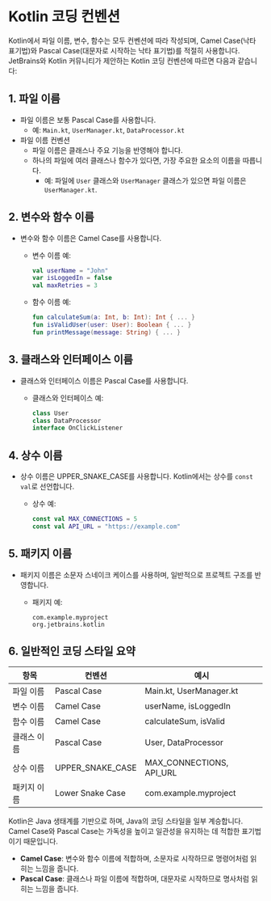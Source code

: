 # Kotlin 코딩 컨벤션

Kotlin에서 파일 이름, 변수, 함수는 모두 컨벤션에 따라 작성되며, Camel Case(낙타 표기법)와 Pascal Case(대문자로 시작하는 낙타 표기법)를 적절히 사용합니다. JetBrains와 Kotlin 커뮤니티가 제안하는 Kotlin 코딩 컨벤션에 따르면 다음과 같습니다:

## 1. 파일 이름
- 파일 이름은 보통 Pascal Case를 사용합니다.
  - 예: `Main.kt`, `UserManager.kt`, `DataProcessor.kt`
- 파일 이름 컨벤션
  - 파일 이름은 클래스나 주요 기능을 반영해야 합니다.
  - 하나의 파일에 여러 클래스나 함수가 있다면, 가장 주요한 요소의 이름을 따릅니다.
    - 예: 파일에 `User` 클래스와 `UserManager` 클래스가 있으면 파일 이름은 `UserManager.kt`.

## 2. 변수와 함수 이름
- 변수와 함수 이름은 Camel Case를 사용합니다.

  - 변수 이름 예:
    ```kotlin
    val userName = "John"
    var isLoggedIn = false
    val maxRetries = 3
    ```

  - 함수 이름 예:
    ```kotlin
    fun calculateSum(a: Int, b: Int): Int { ... }
    fun isValidUser(user: User): Boolean { ... }
    fun printMessage(message: String) { ... }
    ```

## 3. 클래스와 인터페이스 이름
- 클래스와 인터페이스 이름은 Pascal Case를 사용합니다.

  - 클래스와 인터페이스 예:
    ```kotlin
    class User
    class DataProcessor
    interface OnClickListener
    ```

## 4. 상수 이름
- 상수 이름은 UPPER_SNAKE_CASE를 사용합니다. Kotlin에서는 상수를 `const val`로 선언합니다.

  - 상수 예:
    ```kotlin
    const val MAX_CONNECTIONS = 5
    const val API_URL = "https://example.com"
    ```

## 5. 패키지 이름
- 패키지 이름은 소문자 스네이크 케이스를 사용하며, 일반적으로 프로젝트 구조를 반영합니다.

  - 패키지 예:
    ```
    com.example.myproject
    org.jetbrains.kotlin
    ```

## 6. 일반적인 코딩 스타일 요약

| 항목               | 컨벤션          | 예시                      |
|------------------|----------------|-------------------------|
| 파일 이름          | Pascal Case     | Main.kt, UserManager.kt |
| 변수 이름          | Camel Case      | userName, isLoggedIn    |
| 함수 이름          | Camel Case      | calculateSum, isValid   |
| 클래스 이름        | Pascal Case     | User, DataProcessor      |
| 상수 이름          | UPPER_SNAKE_CASE| MAX_CONNECTIONS, API_URL |
| 패키지 이름        | Lower Snake Case | com.example.myproject    |

Kotlin은 Java 생태계를 기반으로 하며, Java의 코딩 스타일을 일부 계승합니다. Camel Case와 Pascal Case는 가독성을 높이고 일관성을 유지하는 데 적합한 표기법이기 때문입니다.

- **Camel Case**: 변수와 함수 이름에 적합하며, 소문자로 시작하므로 명령어처럼 읽히는 느낌을 줍니다.
- **Pascal Case**: 클래스나 파일 이름에 적합하며, 대문자로 시작하므로 명사처럼 읽히는 느낌을 줍니다.

